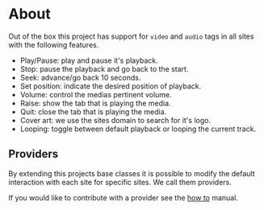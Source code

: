 # About
Out of the box this project has support for `video` and `audio` tags in all sites with the following features.
 - Play/Pause: play and pause it's playback.
 - Stop: pause the playback and go back to the start.
 - Seek: advance/go back 10 seconds.
 - Set position: indicate the desired position of playback.
 - Volume: control the medias pertinent volume.
 - Raise: show the tab that is playing the media.
 - Quit: close the tab that is playing the media.
 - Cover art: we use the sites domain to search for it's logo.
 - Looping: toggle between default playback or looping the current track.

## Providers

By extending this projects base classes it is possible to modify the default interaction with each site for specific sites. We call them providers. 

If you would like to contribute with a provider see the [how to](manual/how_to.html) manual.
